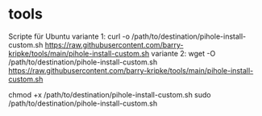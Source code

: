 # tools
Scripte für Ubuntu
variante 1: curl -o /path/to/destination/pihole-install-custom.sh https://raw.githubusercontent.com/barry-kripke/tools/main/pihole-install-custom.sh
variante 2: wget -O /path/to/destination/pihole-install-custom.sh https://raw.githubusercontent.com/barry-kripke/tools/main/pihole-install-custom.sh

chmod +x /path/to/destination/pihole-install-custom.sh
sudo /path/to/destination/pihole-install-custom.sh
